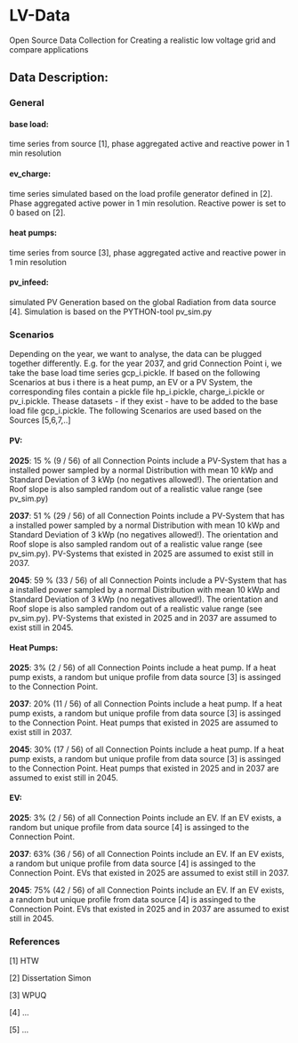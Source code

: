 # LV-Data
Open Source Data Collection for Creating a realistic low voltage grid and compare applications

## Data Description: 
### General 
#### base load:  
time series from source [1], phase aggregated active and reactive power in 1 min resolution 
#### ev_charge: 
time series simulated based on the load profile generator defined in [2]. Phase aggregated active power in 1 min resolution. Reactive power is set to 0 based on [2].
#### heat pumps: 
time series from source [3], phase aggregated active and reactive power in 1 min resolution 
#### pv_infeed: 
simulated PV Generation based on the global Radiation from data source [4]. Simulation is based on the PYTHON-tool pv_sim.py 

### Scenarios 
Depending on the year, we want to analyse, the data can be plugged together differently. E.g. for the year 2037, 
and grid Connection Point i, we take the base load time series gcp_i.pickle. If based on the following Scenarios
at bus i there is a heat pump, an EV or a PV System, the corresponding files contain a pickle file hp_i.pickle, 
charge_i.pickle or pv_i.pickle. Thease datasets - if they exist - have to be added to the base load file gcp_i.pickle. 
The following Scenarios are used based on the Sources [5,6,7,..]
#### PV: 
**2025**: 15 % (9 / 56) of all Connection Points include a PV-System that has a installed power sampled by a normal Distribution with mean 10 kWp and Standard Deviation of 3 kWp (no negatives allowed!). The orientation and Roof slope is also sampled random out of a realistic value range (see pv_sim.py)

**2037**: 51 % (29 / 56) of all Connection Points include a PV-System that has a installed power sampled by a normal Distribution with mean 10 kWp and Standard Deviation of 3 kWp (no negatives allowed!). The orientation and Roof slope is also sampled random out of a realistic value range (see pv_sim.py). PV-Systems that existed in 2025 are assumed to exist still in 2037. 

**2045**: 59 % (33 / 56) of all Connection Points include a PV-System that has a installed power sampled by a normal Distribution with mean 10 kWp and Standard Deviation of 3 kWp (no negatives allowed!). The orientation and Roof slope is also sampled random out of a realistic value range (see pv_sim.py). PV-Systems that existed in 2025 and in 2037 are assumed to exist still in 2045.
#### Heat Pumps: 
**2025**: 3% (2 / 56) of all Connection Points include a heat pump. If a heat pump exists, a random but unique profile from data source [3] is assinged to the Connection Point. 

**2037**: 20% (11 / 56) of all Connection Points include a heat pump. If a heat pump exists, a random but unique profile from data source [3] is assinged to the Connection Point. Heat pumps that existed in 2025 are assumed to exist still in 2037. 

**2045**: 30% (17 / 56) of all Connection Points include a heat pump. If a heat pump exists, a random but unique profile from data source [3] is assinged to the Connection Point. Heat pumps that existed in 2025 and in 2037 are assumed to exist still in 2045. 
#### EV: 
**2025**: 3% (2 / 56) of all Connection Points include an EV. If an EV exists, a random but unique profile from data source [4] is assinged to the Connection Point. 

**2037**: 63% (36 / 56) of all Connection Points include an EV. If an EV exists, a random but unique profile from data source [4] is assinged to the Connection Point. EVs that existed in 2025 are assumed to exist still in 2037. 

**2045**: 75% (42 / 56) of all Connection Points include an EV. If an EV exists, a random but unique profile from data source [4] is assinged to the Connection Point. EVs that existed in 2025 and in 2037 are assumed to exist still in 2045. 

### References 
[1] HTW 

[2] Dissertation Simon 

[3] WPUQ 

[4] ... 

[5] ...

